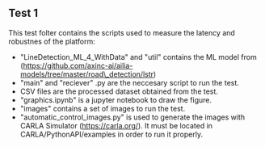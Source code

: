 ## Test 1

This test folter contains the scripts used to measure the latency and robustnes of the platform:
- "LineDetection_ML_4_WithData" and "util" contains the ML model from (https://github.com/axinc-ai/ailia-models/tree/master/road\_detection/lstr)
- "main" and "reciever" .py are the neccesary script to run the test.
- CSV files are the processed dataset obtained from the test.
- "graphics.ipynb" is a jupyter notebook to draw the figure.
- "images" contains a set of images to run the test.
- "automatic_control_images.py" is used to generate the images with CARLA Simulator (https://carla.org/). It must be located in CARLA/PythonAPI/examples in order to run it properly.
